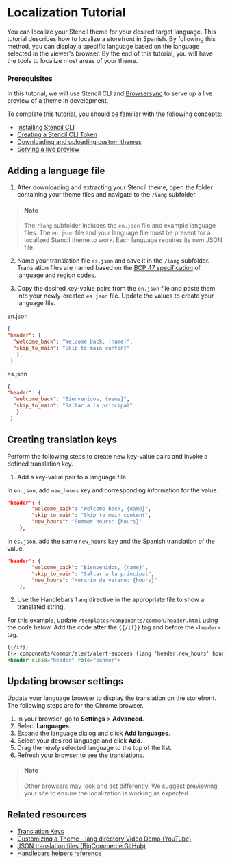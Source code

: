 # Localization Tutorial


You can localize your Stencil theme for your desired target language. This tutorial describes how to localize a storefront in Spanish. By following this method, you can display a specific language based on the language selected in the viewer's browser. By the end of this tutorial, you will have the tools to localize most areas of your theme.

### Prerequisites

In this tutorial, we will use Stencil CLI and [Browsersync](https://github.com/bigcommerce/browser-sync) to serve up a live preview of a theme in development.

To complete this tutorial, you should be familiar with the following concepts:

* [Installing Stencil CLI](/stencil-docs/installing-stencil-cli/installing-stencil)
* [Creating a Stencil CLI Token](/stencil-docs/installing-stencil-cli/live-previewing-a-theme#creating-store-level-api-accounts-for-stencil)
* [Downloading and uploading custom themes](https://support.bigcommerce.com/s/article/Stencil-Themes#download-upload)
* [Serving a live preview](/stencil-docs/installing-stencil-cli/live-previewing-a-theme#serving-a-live-preview)


## Adding a language file
1. After downloading and extracting your Stencil theme, open the folder containing your theme files and navigate to the `/lang` subfolder. 

<!-- theme: info -->
> #### Note
> The `/lang` subfolder includes the `en.json` file and example language files. The `en.json` file and your language file must be present for a localized Stencil theme to work. Each language requires its own JSON file. 


2. Name your translation file `es.json` and save it in the `/lang` subfolder. Translation files are named based on the [BCP 47 specification](https://tools.ietf.org/html/bcp47) of language and region codes.

3. Copy the desired key-value pairs from the `en.json` file and paste them into your newly-created `es.json` file. Update the values to create your language file.

en.json
```json
{
"header": {
  "welcome_back": "Welcome back, {name}",
  "skip_to_main": "Skip to main content"
   },
 }
```

es.json
```json
{
"header": {
  "welcome_back": "Bienvenidos, {name}",
  "skip_to_main": "Saltar a la principal"
   },
 }
```


## Creating translation keys

Perform the following steps to create new key-value pairs and invoke a defined translation key.

1. Add a key-value pair to a language file.
  
  In `en.json`, add `new_hours` key and corresponding information for the value.

```json
"header": {
        "welcome_back": "Welcome back, {name}",
        "skip_to_main": "Skip to main content",
        "new_hours": "Summer hours: {hours}"
    },

```
In `es.json`, add the same `new_hours` key and the Spanish translation of the value.

```json
"header": {
        "welcome_back": "Bienvenidos, {name}",
        "skip_to_main": "Saltar a la principal",
        "new_hours": "Horario de verano: {hours}"
    },

```
2. Use the Handlebars `lang` directive in the appropriate file to show a translated string.

For this example, update `/templates/components/common/header.html` using the code below. Add the code after the `{{/if}}` tag and before the `<header>` tag.

```html
{{/if}} 
{{> components/common/alert/alert-success (lang 'header.new_hours' hours="8 AM to 5 PM Central" ) }}
<header class="header" role="banner">
```

## Updating browser settings

Update your language browser to display the translation on the storefront. The following steps are for the Chrome browser.

1. In your browser, go to **Settings** > **Advanced**.
2. Select **Languages**.
3. Expand the language dialog and click **Add languages**.
4. Select your desired language and click **Add**.
5. Drag the newly selected language to the top of the list.
6. Refresh your browser to see the translations.

<!-- theme: info -->
> #### Note
> Other browsers may look and act differently. We suggest previewing your site to ensure the localization is working as expected.



## Related resources
* [Translation Keys](/stencil-docs/localization/translation-keys)
* [Customizing a Theme - lang directory Video Demo (YouTube)](//youtube.com/watch?v=ygiRGfSrmnA)
* [JSON translation files (BigCommerce GitHub)](https://github.com/bigcommerce/cornerstone/tree/master/lang)
* [Handlebars helpers reference](/stencil-docs/reference-docs/handlebars-helpers-reference#string-helpers)
